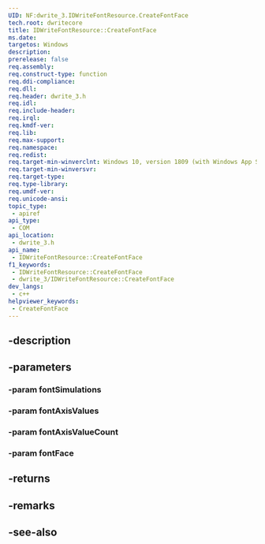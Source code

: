 ```yaml
---
UID: NF:dwrite_3.IDWriteFontResource.CreateFontFace
tech.root: dwritecore
title: IDWriteFontResource::CreateFontFace
ms.date: 
targetos: Windows
description: 
prerelease: false
req.assembly: 
req.construct-type: function
req.ddi-compliance: 
req.dll: 
req.header: dwrite_3.h
req.idl: 
req.include-header: 
req.irql: 
req.kmdf-ver: 
req.lib: 
req.max-support: 
req.namespace: 
req.redist: 
req.target-min-winverclnt: Windows 10, version 1809 (with Windows App SDK 0.5 or later)
req.target-min-winversvr: 
req.target-type: 
req.type-library: 
req.umdf-ver: 
req.unicode-ansi: 
topic_type:
 - apiref
api_type:
 - COM
api_location:
 - dwrite_3.h
api_name:
 - IDWriteFontResource::CreateFontFace
f1_keywords:
 - IDWriteFontResource::CreateFontFace
 - dwrite_3/IDWriteFontResource::CreateFontFace
dev_langs:
 - c++
helpviewer_keywords:
 - CreateFontFace
---
```


## -description

## -parameters

### -param fontSimulations

### -param fontAxisValues

### -param fontAxisValueCount

### -param fontFace

## -returns

## -remarks

## -see-also

